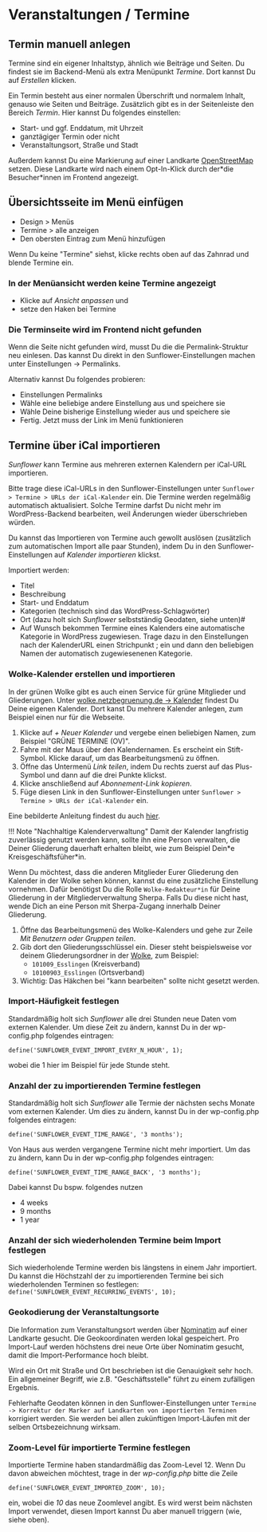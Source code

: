 # Veranstaltungen / Termine

## Termin manuell anlegen
Termine sind ein eigener Inhaltstyp, ähnlich wie Beiträge und Seiten. Du findest sie im Backend-Menü als extra Menüpunkt *Termine*. Dort kannst Du auf *Erstellen* klicken.

Ein Termin besteht aus einer normalen Überschrift und normalem Inhalt, genauso wie Seiten und Beiträge. Zusätzlich gibt es in der Seitenleiste den Bereich *Termin*. Hier kannst Du folgendes einstellen:

- Start- und ggf. Enddatum, mit Uhrzeit
- ganztägiger Termin oder nicht
- Veranstaltungsort, Straße und Stadt

Außerdem kannst Du eine Markierung auf einer Landkarte [OpenStreetMap](https://www.openstreetmap.de/) setzen. Diese Landkarte wird nach einem Opt-In-Klick durch der\*die Besucher\*innen im Frontend angezeigt.

## Übersichtsseite im Menü einfügen
- Design > Menüs
- Termine > alle anzeigen
- Den obersten Eintrag zum Menü hinzufügen

Wenn Du keine "Termine" siehst, klicke rechts oben auf das Zahnrad und blende Termine ein.

### In der Menüansicht werden keine Termine angezeigt
- Klicke auf *Ansicht anpassen* und
- setze den Haken bei Termine

### Die Terminseite wird im Frontend nicht gefunden
Wenn die Seite nicht gefunden wird, musst Du die die Permalink-Struktur neu einlesen.
Das kannst Du direkt in den Sunflower-Einstellungen machen unter Einstellungen -> Permalinks.

Alternativ kannst Du folgendes probieren:

- Einstellungen Permalinks
- Wähle eine beliebige andere Einstellung aus und speichere sie
- Wähle Deine bisherige Einstellung wieder aus und speichere sie
- Fertig. Jetzt muss der Link im Menü funktionieren

## Termine über iCal importieren

*Sunflower* kann Termine aus mehreren externen Kalendern per iCal-URL importieren.

Bitte trage diese iCal-URLs in den Sunflower-Einstellungen unter `Sunflower > Termine > URLs der iCal-Kalender` ein. Die Termine werden regelmäßig automatisch aktualisiert. Solche Termine darfst Du nicht mehr im WordPress-Backend bearbeiten, weil Änderungen wieder überschrieben würden.

Du kannst das Importieren von Termine auch gewollt auslösen (zusätzlich zum automatischen Import alle paar Stunden), indem Du in den Sunflower-Einstellungen auf *Kalender importieren* klickst.

Importiert werden:

- Titel
- Beschreibung
- Start- und Enddatum
- Kategorien (technisch sind das WordPress-Schlagwörter)
- Ort (dazu holt sich *Sunflower* selbstständig Geodaten, siehe unten)#
- Auf Wunsch bekommen Termine eines Kalenders eine automatische Kategorie in WordPress zugewiesen. Trage dazu in den Einstellungen nach der KalenderURL einen Strichpunkt ; ein und dann den beliebigen Namen der automatisch zugewiesenenen Kategorie.

### Wolke-Kalender erstellen und importieren

In der grünen Wolke gibt es auch einen Service für grüne Mitglieder und Gliederungen. Unter [wolke.netzbegruenung.de -> Kalender](https://wolke.netzbegruenung.de/apps/calendar/dayGridMonth/now) findest Du Deine eigenen Kalender. Dort kanst Du mehrere Kalender anlegen, zum Beispiel einen nur für die Webseite.

1. Klicke auf *+ Neuer Kalender* und vergebe einen beliebigen Namen, zum Beispiel "GRÜNE TERMINE (OV)".
2. Fahre mit der Maus über den Kalendernamen. Es erscheint ein Stift-Symbol. Klicke darauf, um das Bearbeitungsmenü zu öffnen.
3. Öffne das Untermenü *Link teilen*, indem Du rechts zuerst auf das Plus-Symbol und dann auf die drei Punkte klickst.
4. Klicke anschließend auf *Abonnement-Link kopieren*.
5. Füge diesen Link in den Sunflower-Einstellungen unter `Sunflower > Termine > URLs der iCal-Kalender` ein.

Eine bebilderte Anleitung findest du auch [hier](https://gcms-intern.de/anleitungen/single/termine-anlegen#c892817).

!!! Note "Nachhaltige Kalenderverwaltung"
	Damit der Kalender langfristig zuverlässig genutzt werden kann, sollte ihn eine Person verwalten, die Deiner Gliederung dauerhaft erhalten bleibt, wie zum Beispiel Dein\*e Kreisgeschäftsfüher\*in. 

Wenn Du möchtest, dass die anderen Mitglieder Eurer Gliederung den Kalender in der Wolke sehen können, kannst du eine zusätzliche Einstellung vornehmen. Dafür benötigst Du die Rolle `Wolke-Redakteur*in` für Deine Gliederung in der Mitgliederverwaltung Sherpa. Falls Du diese nicht hast, wende Dich an eine Person mit Sherpa-Zugang innerhalb Deiner Gliederung.

1. Öffne das Bearbeitungsmenü des Wolke-Kalenders und gehe zur Zeile *Mit Benutzern oder Gruppen teilen*.
2. Gib dort den Gliederungsschlüssel ein. Dieser steht beispielsweise vor deinem Gliederungsordner in der [Wolke](https://wolke.netzbegruenung.de), zum Beispiel:
	- `101009_Esslingen` (Kreisverband)
  	- `10100903_Esslingen` (Ortsverband)
3. Wichtig: Das Häkchen bei "kann bearbeiten" sollte nicht gesetzt werden.

### Import-Häufigkeit festlegen
Standardmäßig holt sich *Sunflower* alle drei Stunden neue Daten vom externen Kalender. Um diese Zeit zu ändern, kannst Du in der wp-config.php folgendes eintragen:

``define('SUNFLOWER_EVENT_IMPORT_EVERY_N_HOUR', 1);``

wobei die 1 hier im Beispiel für jede Stunde steht.

### Anzahl der zu importierenden Termine festlegen
Standardmäßig holt sich *Sunflower* alle Termie der nächsten sechs Monate vom externen Kalender. Um dies zu ändern, kannst Du in der wp-config.php folgendes eintragen:

``define('SUNFLOWER_EVENT_TIME_RANGE', '3 months');``

Von Haus aus werden vergangene Termine nicht mehr importiert. Um das zu ändern, kann Du in der wp-config.php folgendes eintragen:

``define('SUNFLOWER_EVENT_TIME_RANGE_BACK', '3 months');``

Dabei kannst Du bspw. folgendes nutzen

- 4 weeks
- 9 months
- 1 year

### Anzahl der sich wiederholenden Termine beim Import festlegen
Sich wiederholende Termine werden bis längstens in einem Jahr importiert. Du kannst die Höchstzahl der zu
importierenden Termine bei sich wiederholenden Terminen so festlegen:
``define('SUNFLOWER_EVENT_RECURRING_EVENTS', 10);``

### Geokodierung der Veranstaltungsorte

Die Information zum Veranstaltungsort werden über [Nominatim](https://nominatim.openstreetmap.org/ui/) auf einer Landkarte gesucht. Die Geokoordinaten werden lokal gespeichert. Pro Import-Lauf werden höchstens drei neue Orte über Nominatim gesucht, damit die Import-Performance hoch bleibt.

Wird ein Ort mit Straße und Ort beschrieben ist die Genauigkeit sehr hoch. Ein allgemeiner Begriff, wie z.B. "Geschäftsstelle" führt zu einem zufälligen Ergebnis.

Fehlerhafte Geodaten können in den Sunflower-Einstellungen unter `Termine -> Korrektur der Marker auf Landkarten von importierten Terminen` korrigiert werden. Sie werden bei allen zukünftigen Import-Läufen mit der selben Ortsbezeichnung wirksam.

### Zoom-Level für importierte Termine festlegen
Importierte Termine haben standardmäßig das Zoom-Level 12. Wenn Du davon abweichen möchtest, trage in der *wp-config.php* bitte die Zeile

``define('SUNFLOWER_EVENT_IMPORTED_ZOOM', 10);``

ein, wobei die *10* das neue Zoomlevel angibt. Es wird werst beim nächsten Import verwendet, diesen Import kannst Du aber manuell triggern (wie, siehe oben).
